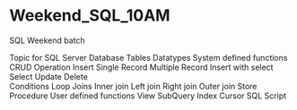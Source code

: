 # Weekend_SQL_10AM
SQL Weekend batch

Topic for SQL Server
Database
Tables
Datatypes
System defined functions
CRUD Operation
	Insert
		Single Record
		Multiple Record
		Insert with select
	Select
	Update
	Delete	
Conditions
Loop
Joins
	Inner join
	Left join
	Right join
	Outer join
Store Procedure
User defined functions
View
SubQuery
Index
Cursor
SQL Script
